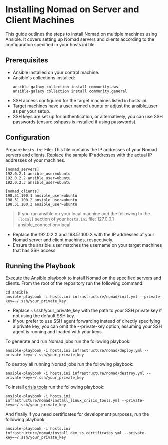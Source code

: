 # Installing Nomad on Server and Client Machines

This guide outlines the steps to install Nomad on multiple machines using Ansible. It covers setting up Nomad servers and clients according to the configuration specified in your hosts.ini file.

## Prerequisites
- Ansible installed on your control machine.
- Ansible's collections installed:
  ```shell
  ansible-galaxy collection install community.aws
  ansible-galaxy collection install community.general
  ```
- SSH access configured for the target machines listed in hosts.ini.
- Target machines have a user named ubuntu or adjust the ansible_user as per your setup.
- SSH keys are set up for authentication, or alternatively, you can use SSH passwords (ensure sshpass is installed if using passwords).

## Configuration

Prepare `hosts.ini` File: This file contains the IP addresses of your Nomad servers and clients. Replace the sample IP addresses with the actual IP addresses of your machines.

```
[nomad_servers]
192.0.2.1 ansible_user=ubuntu
192.0.2.2 ansible_user=ubuntu
192.0.2.3 ansible_user=ubuntu

[nomad_clients]
198.51.100.1 ansible_user=ubuntu
198.51.100.2 ansible_user=ubuntu
198.51.100.3 ansible_user=ubuntu
```

> If you run ansible on your local machine add the following to the `[local]` section of your `hosts.ini` file: 127.0.0.1 ansible_connection=local

- Replace the 192.0.2.X and 198.51.100.X with the IP addresses of your Nomad server and client machines, respectively.
- Ensure the ansible_user matches the username on your target machines that has SSH access.

## Running the Playbook

Execute the Ansible playbook to install Nomad on the specified servers and clients. From the root of the repository run the following command:

```shell
cd ansible
ansible-playbook -i hosts.ini infrastructure/nomad/init.yml --private-key=~/.ssh/your_private_key
```

- Replace ~/.ssh/your_private_key with the path to your SSH private key if not using the default SSH key.
- If you prefer to use SSH agent forwarding instead of directly specifying a private key, you can omit the --private-key option, assuming your SSH agent is running and loaded with your keys.

To generate and run Nomad jobs run the following playbook:

```shell
ansible-playbook -i hosts.ini infrastructure/nomad/deploy.yml --private-key=~/.ssh/your_private_key
```

To destroy all running Nomad jobs run the following playbook:

```shell
ansible-playbook -i hosts.ini infrastructure/nomad/destroy.yml --private-key=~/.ssh/your_private_key
```

To install [crisis tools](https://www.brendangregg.com/blog/2024-03-24/linux-crisis-tools.html) run the following playbook:

```shell
ansible-playbook -i hosts.ini infrastructure/nomad/install_linux_crisis_tools.yml --private-key=~/.ssh/your_private_key
```

And finally if you need certificates for development purposes, run the following playbook:

```shell
ansible-playbook -i hosts.ini infrastructure/nomad/install_dev_ss_certificates.yml --private-key=~/.ssh/your_private_key
```